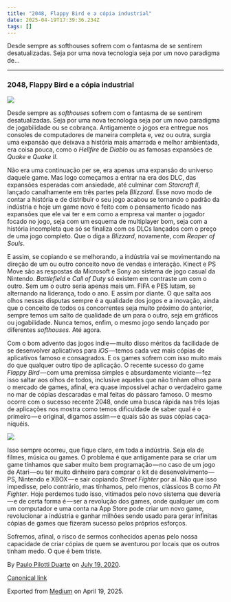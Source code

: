 ```yaml
---
title: "2048, Flappy Bird e a cópia industrial"
date: 2025-04-19T17:39:36.234Z
tags: []
---
```


Desde sempre as softhouses sofrem com o fantasma de se sentirem desatualizadas. Seja por uma nova tecnologia seja por um novo paradigma de…

* * *

### **2048, Flappy Bird e a cópia industrial**

![](https://cdn-images-1.medium.com/max/1200/1*GA0DO_tTaxPGeViKfWyMmw.jpeg)

Desde sempre as _softhouses_ sofrem com o fantasma de se sentirem desatualizadas. Seja por uma nova tecnologia seja por um novo paradigma de jogabilidade ou se cobrança. Antigamente o jogos era entregue nos consoles de computadores de maneira completa e, vez ou outra, surgia uma expansão que deixava a história mais amarrada e melhor ambientada, era coisa pouca, como o _Hellfire_ de _Diablo_ ou as famosas expansões de _Quake_ e _Quake II_.

Não era uma continuação per se, era apenas uma expansão do universo daquele game. Mas logo começamos a entrar na era dos DLC, das expansões esperadas com ansiedade, até culminar com _Starcraft II_, lançado canalhamente em três partes pela _Blizzard_. Esse novo modo de contar a história e de distribuir o seu jogo acabou se tornando o padrão da indústria e hoje um game novo é feito com o pensamento ficado nas expansões que ele vai ter e em como a empresa vai manter o jogador focado no jogo, seja com um esquema de multiplayer bom, seja com a história incompleta que só se finaliza com os DLCs lançados com o preço de uma jogo completo. Que o diga a _Blizzard_, novamente, com _Reaper of Souls_.

E assim, se copiando e se melhorando, a indústria vai se movimentando na direção de um ou outro conceito novo de vendas e interação. Kinect e PS Move são as respostas da Microsoft e Sony ao sistema de jogo casual da Nintendo. _Battlefield_ e _Call of Duty_ só existem em contraste um com o outro. Sem um o outro seria apenas mais um. FIFA e PES lutam, se alternando na liderança, todo o ano. E assim por diante. O que salta aos olhos nessas disputas sempre é a qualidade dos jogos e a inovação, ainda que o conceito de todos os concorrentes seja muito próximo do anterior, sempre temos um salto de qualidade de um para o outro, seja em gráficos ou jogabilidade. Nunca temos, enfim, o mesmo jogo sendo lançado por diferentes _softhouses_. Até agora.

Com o bom advento das jogos indie — muito disso méritos da facilidade de se desenvolver aplicativos para _iOS_ — temos cada vez mais cópias de aplicativos famoso e consagrados. E os games sofrem com isso muito mais do que qualquer outro tipo de aplicação. O recente sucesso do game _Flappy Bird_ — com uma premissa simples e absurdamente viciante — fez isso saltar aos olhos de todos, inclusive aqueles que não tinham olhos para o mercado de games, afinal, era quase impossível achar o verdadeiro game no mar de cópias descaradas e mal feitas do pássaro famoso. O mesmo ocorre com o sucesso recente 2048, onde uma busca rápida nas três lojas de aplicações nos mostra como temos dificuldade de saber qual é o primeiro — e original, digamos assim — e quais são as suas cópias caça-níquéis.

![](https://cdn-images-1.medium.com/max/800/1*bNVgbYjmea915e5a0nHxqg.png)

Isso sempre ocorreu, que fique claro, em toda a indústria. Seja ela de filmes, música ou games. O problema é que antigamente para se criar um game tínhamos que saber muito bem programação — no caso de um jogo de Atari — ou ter muito dinheiro para comprar o kit de desenvolvimento — PS, Nintendo e XBOX — e sair copiando _Street Fighter_ por aí. Não que isso impedisse, pelo contrário, mas tínhamos, pelo menos, clássicos B como _Pit Fighter_. Hoje perdemos tudo isso, vitimados pelo novo sistema que deveria — e de certa forma é — ser a revolução dos games, onde qualquer um com um computador e uma conta na App Store pode criar um novo game, revolucionar a indústria e ganhar milhões sendo usado para gerar infinitas cópias de games que fizeram sucesso pelos próprios esforços.

Sofremos, afinal, o risco de sermos conhecidos apenas pelo nossa capacidade de criar cópias de quem se aventurou por locais que os outros tinham medo. O que é bem triste.

By [Paulo Pilotti Duarte](https://medium.com/@paulopilotti) on [July 19, 2020](https://medium.com/p/ef36d80d6617).

[Canonical link](https://medium.com/@paulopilotti/2048-flappy-bird-e-a-c%C3%B3pia-industrial-ef36d80d6617)

Exported from [Medium](https://medium.com) on April 19, 2025.